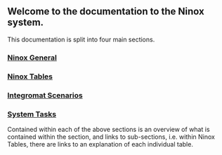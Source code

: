 ## Welcome to the documentation to the Ninox system.

This documentation is split into four main sections.

### [Ninox General](ninoxGeneral/index.md)

### [Ninox Tables](ninoxTables/index.md)

### [Integromat Scenarios](integromatScenarios/index.md)

### [System Tasks](systemTasks/index.md)

Contained within each of the above sections is an overview of what is contained within the section, and links to sub-sections, i.e. within Ninox Tables, there are links to an explanation of each individual table.
